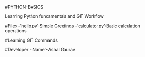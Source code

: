 #PYTHON-BASICS

Learning Python fundamentals and GIT Workflow

#Files
-'hello.py':Simple Greetings
-'calculator.py':Basic calculation operations

#Learning GIT Commands

#Developer
-'Name'-Vishal Gaurav

